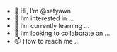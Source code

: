 - 👋 Hi, I’m @satyawn
- 👀 I’m interested in ...
- 🌱 I’m currently learning ...
- 💞️ I’m looking to collaborate on ...
- 📫 How to reach me ...

<!---
satyawn/satyawn is a ✨ special ✨ repository because its `README.md` (this file) appears on your GitHub profile.
You can click the Preview link to take a look at your changes.
--->
